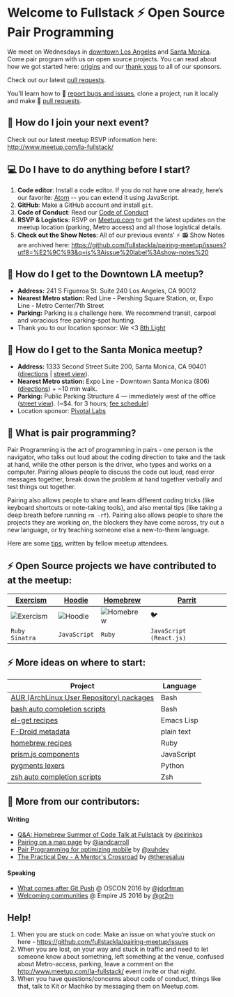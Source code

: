 # Welcome to Fullstack :zap: Open Source Pair Programming 

We meet on Wednesdays in [downtown Los Angeles](https://github.com/fullstackla/pairing-meetup#city_sunset-how-do-i-get-to-the-downtown-la-meetup) and [Santa Monica](https://github.com/fullstackla/pairing-meetup#palm_tree-how-do-i-get-to-the-santa-monica-meetup). Come pair program with us on open source projects. You can read about how we got started here: [origins](https://github.com/fullstackla/pairing-meetup/blob/master/ORIGINS.md) and our [thank yous](https://github.com/fullstackla/pairing-meetup/blob/master/THANKS.md) to all of our sponsors. 

Check out our latest [pull requests](https://github.com/fullstackla/pairing-meetup/blob/master/PULL_REQUEST_EXAMPLES.md).

You'll learn how to :bug: [report bugs and issues](https://github.com/fullstackla/pairing-meetup/blob/master/ISSUE_TEMPLATE.md), clone a project, run it locally and make :fork_and_knife: [pull requests](https://github.com/fullstackla/pairing-meetup/blob/master/PULL_REQUEST_TEMPLATE.md).

## :calendar: How do I join your next event?
Check out our latest meetup RSVP information here: http://www.meetup.com/la-fullstack/

## :computer: Do I have to do anything before I start?
1. **Code editor**: Install a code editor. If you do not have one already, here’s our favorite: [Atom](https://atom.io/) -- you can extend it using JavaScript.
2. **GitHub**: Make a GitHub account and install `git`.
3. **Code of Conduct**: Read our [Code of Conduct](https://www.girldevelopit.com/code-of-conduct)
4. **RSVP & Logistics**: RSVP on [Meetup.com](http://www.meetup.com/la-fullstack/) to get the latest updates on the meetup location (parking, Metro access) and all those logistical details.
5. **Check out the Show Notes**: All of our previous events' ⚡ 📻 Show Notes are archived here: https://github.com/fullstackla/pairing-meetup/issues?utf8=%E2%9C%93&q=is%3Aissue%20label%3Ashow-notes%20 

## :city_sunset: How do I get to the Downtown LA meetup?
- **Address:** 241 S Figueroa St. Suite 240 Los Angeles, CA 90012
- **Nearest Metro station:** Red Line - Pershing Square Station, or, Expo Line - Metro Center/7th Street
- **Parking:** Parking is a challenge here. We recommend transit, carpool and voracious free parking-spot hunting.
- Thank you to our location sponsor: We <3 [8th Light](https://github.com/8thlight)

## :palm_tree: How do I get to the Santa Monica meetup?
- **Address:** 1333 Second Street Suite 200, Santa Monica, CA 90401 ([directions](https://goo.gl/maps/Dt7UwtoF9f52) | [street view](https://goo.gl/maps/NNDz7z4cvbw)).
- **Nearest Metro station:** Expo Line - Downtown Santa Monica (806) ([directions](https://goo.gl/maps/hgHEHeNBuz92)) + ~10 min walk.
- **Parking:** Public Parking Structure 4 — immediately west of the office ([street view](https://goo.gl/maps/1D9XfGXQ4YA2)). (~$4. for 3 hours; [fee schedule](http://www.smgov.net/Departments/PCD/Transportation/Motorists-Parking/Where-to-Park/))
- Location sponsor: [Pivotal Labs](https://github.com/pivotal)

## :raised_hands: What is pair programming?

Pair Programming is the act of programming in pairs - one person is the navigator, who talks out loud about the coding direction to take and the task at hand, while the other person is the driver, who types and works on a computer. Pairing allows people to discuss the code out loud, read error messages together, break down the problem at hand together verbally and test things out together. 

Pairing also allows people to share and learn different coding tricks (like keyboard shortcuts or note-taking tools), and also mental tips (like taking a deep breath before running `rm -rf`). Pairing also allows people to share the projects they are working on, the blockers they have come across, try out a new language, or try teaching someone else a new-to-them language. 

Here are some [tips](https://github.com/fullstackla/pairing-meetup/blob/master/tips-on-pairing.md), written by fellow meetup attendees.

## :zap: Open Source projects we have contributed to at the meetup:

| [Exercism](https://github.com/exercism/exercism.io)  | [Hoodie](https://github.com/hoodiehq/) |  [Homebrew](https://github.com/homebrew) | [Parrit](https://github.com/Pinwheeler/Parrit)|
| ------------- | ------------- |------------- |------------- |
| ![Exercism][exercism-logo]  | ![Hoodie][hoodie-logo]  | ![Homebrew][brew-logo]  | :bird: |
| `Ruby` `Sinatra`  | `JavaScript` | `Ruby`  | `JavaScript (React.js)`|

[exercism-logo]: https://avatars2.githubusercontent.com/u/5624255?v=3&s=200
[hoodie-logo]: https://avatars1.githubusercontent.com/u/1888826?v=3&s=200
[brew-logo]: https://avatars2.githubusercontent.com/u/1503512?v=3&s=200

## :zap: More ideas on where to start:

<table>
    <thead>
        <tr><th>Project</th><th>Language</th></tr>
    </thead>
    <tbody>
        <tr>
            <td><a href="https://aur.archlinux.org/packages/">AUR (ArchLinux User Repository) packages</a></td>
            <td>Bash</td>
        </tr>
        <tr>
            <td><a href="https://github.com/scop/bash-completion">bash auto completion scripts</a></td>
            <td>Bash</td>
        </tr>
        <tr>
            <td><a href="https://github.com/dimitri/el-get/tree/master/recipes">el-get recipes</a></td>
            <td>Emacs Lisp</td>
        </tr>
        <tr>
            <td><a href="https://gitlab.com/fdroid/fdroiddata/tree/master/metadata">F-Droid metadata</a></td>
            <td>plain text</td>
        </tr>
        <tr>
            <td><a href="https://github.com/Homebrew/homebrew-core/tree/master/Formula">homebrew recipes</a></td>
            <td>Ruby</td>
        </tr>
        <tr>
            <td><a href="https://github.com/PrismJS/prism/tree/gh-pages/components">prism.js components</a></td>
            <td>JavaScript</td>
        </tr>
        <tr>
            <td><a href="https://bitbucket.org/birkenfeld/pygments-main/src/default/pygments/lexers/">pygments lexers</a></td>
            <td>Python</td>
        </tr>
        <tr>
            <td><a href="https://github.com/zsh-users/zsh-completions">zsh auto completion scripts</a></td>
            <td>Zsh</td>
        </tr>
    </tbody>
</table>

## :pencil: More from our contributors:

#### Writing
- [Q&A: Homebrew Summer of Code Talk at Fullstack](http://eirinikos.github.io/2016/08/17/fullstack-q-a/) by [@eirinkos](http://github.com/eirinkos)
- [Pairing on a map page](http://developingian.com/pairing-on-a-map-page/) by [@iandcarroll](http://github.com/iandcarroll)
- [Pair Programming for optimizing mobile](https://www.topbug.net/blog/2016/08/27/optimization-for-mobile-a-pair-programming-story-at-fullstackla/) by [@xuhdev](http://github.com/xuhdev)
- [The Practical Dev - A Mentor's Crossroad](https://dev.to/rubynista/a-mentors-crossroad) by [@theresaluu](http://github.com/theresaluu)

#### Speaking
- [What comes after Git Push](http://conferences.oreilly.com/oscon/oscon-tx-2016/public/schedule/detail/48446) @ OSCON 2016 by [@jdorfman](http://github.com/jdorfman)
- [Welcoming communities](https://speakerdeck.com/gr2m/welcoming-communities) @ Empire JS 2016 by [@gr2m](https://speakerdeck.com/gr2m/welcoming-communities)

## Help!
1. When you are stuck on code: Make an issue on what you‘re stuck on here - https://github.com/fullstackla/pairing-meetup/issues
2. When you are lost, on your way and stuck in traffic and need to let someone know about something, left something at the venue, confused about Metro-access, parking, leave a comment on the http://www.meetup.com/la-fullstack/ event invite or that night.
3. When you have questions/concerns about code of conduct, things like that, talk to Kit or Machiko by messaging them on Meetup.com.

